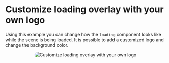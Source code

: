 # Customize loading overlay with your own logo

Using this example you can change how the `loading` component looks like while the scene is being loaded. It is possible to add a customized logo and change the background color.

<p style = 'text-align:center;'>
  <image
    src="customize-loading-overlay-with-your-own-logo.png"
    alt="Customize loading overlay with your own logo"
    caption="Customize loading overlay with your own logo" 
    style="border-radius: 12px;">
</p>
